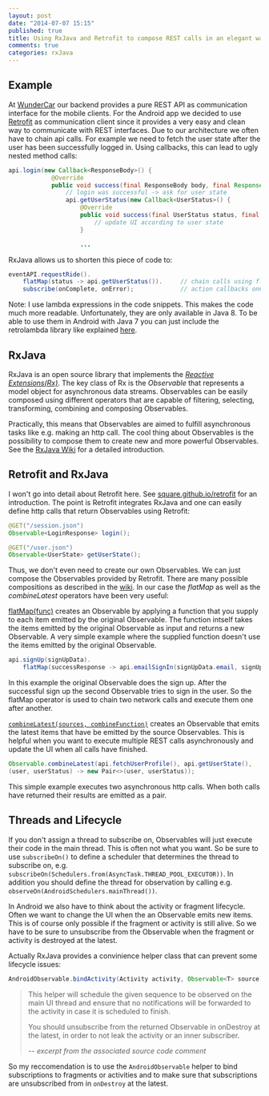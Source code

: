 ```yaml
---
layout: post
date: "2014-07-07 15:15"
published: true
title: Using RxJava and Retrofit to compose REST calls in an elegant way
comments: true
categories: rxJava
---
```


## Example
At [WunderCar](http://www.wundercar.org) our backend provides a pure REST API as communication interface for the mobile clients. For the Android app we decided to use [Retrofit](http://square.github.io/retrofit/) as communication client since it provides a very easy and clean way to communicate with REST interfaces.
Due to our architecture we often have to chain api calls. For example we need to fetch the user state after the user has been successfully logged in. Using callbacks, this can lead to ugly nested method calls:

```java
api.login(new Callback<ResponseBody>() {
         	@Override
            public void success(final ResponseBody body, final Response response) {
            	// login was successful -> ask for user state
				api.getUserStatus(new Callback<UserStatus>() {
                    @Override
                    public void success(final UserStatus status, final Response response) {
                    	// update UI according to user state
					}

					...
```
RxJava allows us to shorten this piece of code to:
```java
eventAPI.requestRide().
	flatMap(status -> api.getUserStatus()).		// chain calls using flatMap
    subscribe(onComplete, onError);	 			// action callbacks onComplete and onError
```
Note: I use lambda expressions in the code snippets. This makes the code much more readable. Unfortunately, they are only available in Java 8. To be able to use them in Android with Java 7 you can just include the retrolambda library like explained [here](http://zserge.com/blog/android-lambda.html).

## RxJava
RxJava is an open source library that implements the _[Reactive Extensions(Rx)](https://rx.codeplex.com/)_.
The key class of Rx is the _Observable_ that represents a model object for asynchronous data streams. Observables can be easily composed using different operators that are capable of filtering, selecting, transforming, combining and composing Observables.

Practically, this means that Observables are aimed to fulfill asynchronous tasks like e.g. making an http call. The cool thing about Observables is the possibility to compose them to create new and more powerful Observables. See the [RxJava Wiki](https://github.com/Netflix/RxJava/wiki) for a detailed introduction.

## Retrofit and RxJava
I won't go into detail about Retrofit here. See [square.github.io/retrofit](http://square.github.io/retrofit/) for an introduction. The point is Retrofit integrates RxJava and one can easily define http calls that return Observables using Retrofit:
```java
@GET("/session.json") 
Observable<LoginResponse> login();

@GET("/user.json") 
Observable<UserState> getUserState();
```
Thus, we don't even need to create our own Observables. We can just compose the Observables provided by Retrofit. There are many possible compositions as described in the [wiki](https://github.com/Netflix/RxJava/wiki/Observable). In our case the _flatMap_ as well as the _combineLatest_ operators have been very useful:

[flatMap(func)]( http://netflix.github.io/RxJava/javadoc/rx/Observable.html#flatMap\(rx.functions.Func1\) ) creates an Observable by applying a function that you supply to each item emitted by the original Observable. The function intself takes the items emitted by the original Observable as input and returns a new Observable.
A very simple example where the supplied function doesn't use the items emitted by the original Observable.
```java
api.signUp(signUpData).
	flatMap(successResponse -> api.emailSignIn(signUpData.email, signUpData.password))
```
In this example the original Observable does the sign up. After the successful sign up the second Observable tries to sign in the user. So the flatMap operator is used to chain two network calls and execute them one after another.

[`combineLatest(sources, combineFunction)`]( http://netflix.github.io/RxJava/javadoc/rx/Observable.html#combineLatest\(java.util.List,%20rx.functions.FuncN\) ) creates an Observable that emits the latest items that have be emitted by the source Observables. This is helpful when you want to execute multiple REST calls asynchronously and update the UI when all calls have finished.
```java
Observable.combineLatest(api.fetchUserProfile(), api.getUserState(), 
(user, userStatus) -> new Pair<>(user, userStatus));
```
This simple example executes two asynchronous http calls. When both calls have returned their results are emitted as a pair.

## Threads and Lifecycle
If you don't assign a thread to subscribe on, Observables will just execute their code in the main thread. This is often not what you want. So be sure to use `subscribeOn()` to define a scheduler that determines the thread to subscribe on, e.g. `subscribeOn(Schedulers.from(AsyncTask.THREAD_POOL_EXECUTOR))`. In addition you should define the thread for observation by calling e.g.  `observeOn(AndroidSchedulers.mainThread())`.

In Android we also have to think about the activity or fragment lifecycle. Often we want to change the UI when the an Observable emits new items. This is of course only possible if the fragment or activity is still alive. So we have to be sure to unsubscribe from the Observable when the fragment or activity is destroyed at the latest.

Actually RxJava provides a convinience helper class that can prevent some lifecycle issues:
```java
AndroidObservable.bindActivity(Activity activity, Observable<T> source)
```
> This helper will schedule the given sequence to be observed on the main UI thread and ensure that no notifications will be forwarded to the activity in case it is scheduled to finish.
>
> You should unsubscribe from the returned Observable in onDestroy at the latest, in order to not leak the activity or an inner subscriber.
>
> -- <cite>excerpt from the associated source code comment</cite>

So my reccomendation is to use the `AndroidObservable` helper to bind subscriptions to fragments or activities and to make sure that subscriptions are unsubscribed from in `onDestroy` at the latest.